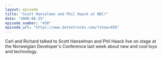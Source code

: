```yaml
---
layout: episode
title: "Scott Hanselman and Phil Haack at NDC!"
date: "2009-06-25"
episode_number: "458"
episode_url: "https://www.dotnetrocks.com/?show=458"
---
```


Carl and Richard talked to Scott Hanselman and Phil Haack live on stage at the Norweigian Developer's Conference last week about new and cool toys and technology.
